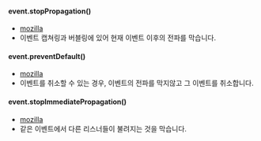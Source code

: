 #### event.stopPropagation()

-   [mozilla](https://developer.mozilla.org/ko/docs/Web/API/Event/stopPropagation)
-   이벤트 캡쳐링과 버블링에 있어 현재 이벤트 이후의 전파를 막습니다.

#### event.preventDefault()

-   [mozilla](https://developer.mozilla.org/ko/docs/Web/API/Event/preventDefault)
-   이벤트를 취소할 수 있는 경우, 이벤트의 전파를 막지않고 그 이벤트를 취소합니다.

#### event.stopImmediatePropagation()

-   [mozilla](https://developer.mozilla.org/ko/docs/Web/API/Event/stopImmediatePropagation)
-   같은 이벤트에서 다른 리스너들이 불려지는 것을 막습니다.
